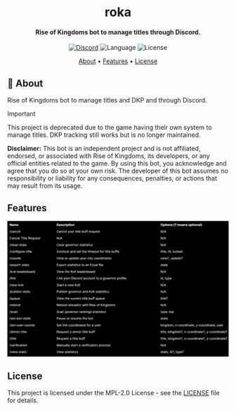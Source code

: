 <div align="center">
  <h1>roka</h1>
  <h4>
    Rise of Kingdoms bot to manage titles through Discord.
  </h4>
</div>

<div align="center">
  <a href="https://discord.gg/dAa4axurq7"
    ><img
      src="https://img.shields.io/discord/1136027658757603449.svg?color=7289DA&label=SUPPORT&style=for-the-badge"
      alt="Discord"
  /></a>
  <img
    src="https://img.shields.io/github/languages/top/daniellwdb/roka?style=for-the-badge"
    alt="Language"
  />
  <img
    src="https://img.shields.io/github/license/daniellwdb/roka?style=for-the-badge"
    alt="License"
  />
</div>

<p align="center">
  <a href="#-about">About</a> • 
  <a href="#features">Features</a> •
  <a href="#license">License</a>
</p>

## 🤖 About

Rise of Kingdoms bot to manage titles and DKP and through Discord.

> [!IMPORTANT]  
> This project is deprecated due to the game having their own system to manage titles. DKP tracking still works but is no longer maintained.

**Disclaimer:** This bot is an independent project and is not affiliated, endorsed, or associated with Rise of Kingdoms, its developers, or any official entities related to the game. By using this bot, you acknowledge and agree that you do so at your own risk. The developer of this bot assumes no responsibility or liability for any consequences, penalties, or actions that may result from its usage.

## Features

![screenshot](./docs/images/features.png)

## License

This project is licensed under the MPL-2.0 License - see the [LICENSE](LICENSE) file for details.
